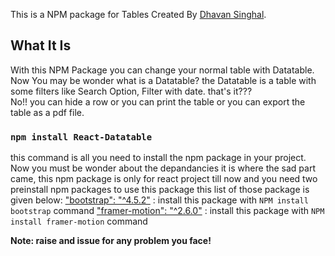 This is a NPM package for Tables Created By [Dhavan Singhal](https://github.com/Dhavansinghal).

## What It Is

With this NPM Package you can change your normal table with Datatable. Now You may be wonder what is a Datatable? the Datatable is a table with some filters like Search Option, Filter with date. that's it???<br/> No!! you can hide a row or you can print the table or you can export the table as a pdf file. 

### `npm install React-Datatable`

this command is all you need to install the npm package in your project.
Now you must be wonder about the depandancies 
it is where the sad part came, this npm package is only for react project till now 
and you need two preinstall npm packages to use this package this list of those package is given below:
["bootstrap": "^4.5.2"](https://www.npmjs.com/package/bootstrap) : install this package with `NPM install bootstrap` command 
["framer-motion": "^2.6.0"](https://www.npmjs.com/package/framer-motion) : install this package with `NPM install framer-motion` command 


**Note: raise and issue for any problem you face!**